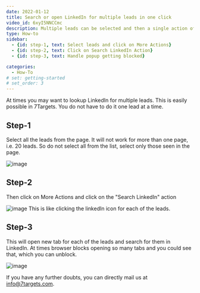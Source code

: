 ```yaml
---
date: 2022-01-12
title: Search or open LinkedIn for multiple leads in one click
video_id: 6xyI5NNCCmc
description: Multiple leads can be selected and then a single action of Search LinkedIn will open LinkedIn in multiple browser tabs for those selected leads. 
type: How-to
sidebar:
  - {id: step-1, text: Select leads and click on More Actions}
  - {id: step-2, text: Click on Search LinkedIn Action}
  - {id: step-3, text: Handle popup getting blocked}

categories:
  - How-To
# set: getting-started
# set_order: 3
---
```

At times you may want to lookup LinkedIn for multiple leads. This is easily possible in 7Targets. You do not have to do it one lead at a time.

## Step-1
Select all the leads from the page. It will not work for more than one page, i.e. 20 leads. So do not select all from the list, select only those seen in the page. 

![image](../../images/select-20-from-lead-list.jpg)

## Step-2
Then click on More Actions and click on the "Search LinkedIn" action 

![image](../../images/search-linkedin-action.jpg)
This is like clicking the linkedIn icon for each of the leads. 

## Step-3
This will open new tab for each of the leads and search for them in LinkedIn. At times browser blocks opening so many tabs and you could see that, which you can unblock.

![image](../../images/popup-blocked.jpg)

If you have any further doubts, you can directly mail us at info@7targets.com.

